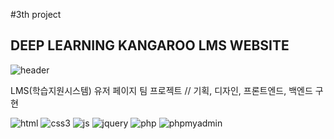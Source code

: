 #3th project
## DEEP LEARNING KANGAROO LMS WEBSITE

![header](https://capsule-render.vercel.app/api?type=wave&color=auto&height=300&section=header&text=Deep%Learning&fontSize=90)

LMS(학습지원시스템) 유저 페이지 팀 프로젝트 //
기획, 디자인, 프론트엔드, 백엔드 구현

![html](https://img.shields.io/badge/html-E34F26?style=for-the-badge&logo=html5&logoColor=white)
![css3](https://img.shields.io/badge/css3-1572B6?style=for-the-badge&logo=css3&logoColor=white)
![js](https://img.shields.io/badge/JavaScript-F7DF1E?style=for-the-badge&logo=JavaScript&logoColor=white)
![jquery](https://img.shields.io/badge/jquery-0769AD?style=for-the-badge&logo=jquery&logoColor=white)
![php](https://img.shields.io/badge/php-777BB4?style=for-the-badge&logo=php&logoColor=white)
![phpmyadmin](https://img.shields.io/badge/phpmyadmin-6C78AF?style=for-the-badge&logo=phpmyadmin&logoColor=white)
